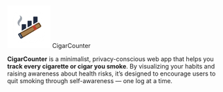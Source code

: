 <img src="./public/logo.png" width="100"> CigarCounter 

**CigarCounter** is a minimalist, privacy-conscious web app that helps you **track every cigarette or cigar you smoke**. By visualizing your habits and raising awareness about health risks, it’s designed to encourage users to quit smoking through self-awareness — one log at a time.
